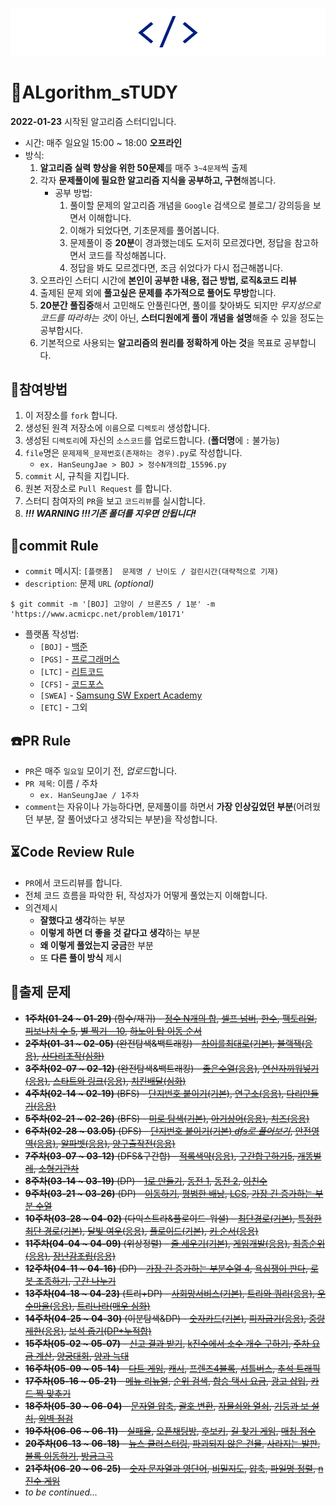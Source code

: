 ![logo](README.assets/image-20220128203820446.png)

# 💯ALgorithm_sTUDY

**2022-01-23** 시작된 알고리즘 스터디입니다.

-   시간: 매주 일요일 15:00 ~ 18:00 **오프라인**
-   방식:
    1.   **알고리즘 실력 향상을 위한 50문제**를 매주 `3~4문제`씩 출제
    2.   각자 **문제풀이에 필요한 알고리즘 지식을 공부하고, 구현**해봅니다.
         -   공부 방법:
             1.   풀이할 문제의 알고리즘 개념을 `Google` 검색으로 블로그/ 강의등을 보면서 이해합니다.
             2.   이해가 되었다면, 기초문제를 풀어봅니다.
             3.   문제풀이 중 **20분**이 경과했는데도 도저히 모르겠다면, 정답을 참고하면서 코드를 작성해봅니다.
             4.   정답을 봐도 모르겠다면, 조금 쉬었다가 다시 접근해봅니다.
    3.   오프라인 스터디 시간에 **본인이 공부한 내용, 접근 방법, 로직&코드 리뷰**
    4.   출제된 문제 외에 **풀고싶은 문제를 추가적으로 풀어도 무방**합니다.
    5.   **20분간 풀집중**해서 고민해도 안풀린다면, 풀이를 찾아봐도 되지만 *무지성으로 코드를 따라하는 것*이 아닌, **스터디원에게 풀이 개념을 설명**해줄 수 있을 정도는 공부합시다.
    6.   기본적으로 사용되는 **알고리즘의 원리를 정확하게 아는 것**을 목표로 공부합니다.



## :school_satchel:참여방법

1.   이 저장소를 `fork` 합니다.
2.   생성된 원격 저장소에 `이름`으로 `디렉토리` 생성합니다.
3.   생성된 `디렉토리`에 자신의 `소스코드`를 업로드합니다. (**폴더명**에 `:` 불가능)
4.   `file`명은 `문제제목_문제번호(존재하는 경우).py`로 작성합니다.
     -   `ex. HanSeungJae > BOJ > 정수N개의합_15596.py`
5.   `commit` 시, 규칙을 지킵니다.
6.   원본 저장소로 `Pull Request` 를 합니다.
7.   스터디 참여자의 `PR`을 보고 `코드리뷰`를 실시합니다.
8.   ***!!! WARNING !!!기존 폴더를 지우면 안됩니다!***



## :floppy_disk:commit Rule

-   `commit` 메시지: `[플랫폼]  문제명 / 난이도 / 걸린시간(대략적으로 기재)`
-   `description`: 문제 `URL` *(optional)*

```
$ git commit -m '[BOJ] 고양이 / 브론즈5 / 1분' -m 'https://www.acmicpc.net/problem/10171'
```

-   플랫폼 작성법:
    -   `[BOJ]` - [백준](https://www.acmicpc.net/)
    -   `[PGS]` - [프로그래머스](https://programmers.co.kr/)
    -   `[LTC]` - [리트코드](https://leetcode.com/)
    -   `[CFS]` - [코드포스](https://codeforces.com/)
    -   `[SWEA]` - [Samsung SW Expert Academy](https://swexpertacademy.com/main/main.do)
    -   `[ETC]` - 그외



## :telephone:PR Rule

-   `PR`은 매주 `일요일` 모이기 전, *업로드*합니다.
-   `PR 제목`: 이름 / 주차
    -   `ex. HanSeungJae / 1주차`
-   `comment`는 자유이나 가능하다면, 문제풀이를 하면서 **가장 인상깊었던 부분**(어려웠던 부분, 잘 풀어냈다고 생각되는 부분)을 작성합니다.



## :hourglass_flowing_sand:Code Review Rule

-   `PR`에서 코드리뷰를 합니다.
-   전체 코드 흐름을 파악한 뒤, 작성자가 어떻게 풀었는지 이해합니다.
-   의견제시
    -   **잘했다고 생각**하는 부분
    -   **이렇게 하면 더 좋을 것 같다고 생각**하는 부분
    -   **왜 이렇게 풀었는지 궁금**한 부분
    -   또 **다른 풀이 방식** 제시



## :page_with_curl:출제 문제

-   ~~**1주차(01-24 ~ 01-29)** (함수/재귀) - [정수 N개의 합](https://www.acmicpc.net/problem/15596), [셀프 넘버](https://www.acmicpc.net/problem/4673), [한수](https://www.acmicpc.net/problem/1065), [팩토리얼](https://www.acmicpc.net/problem/10872), [피보나치 수 5](https://www.acmicpc.net/problem/10870), [별 찍기 - 10](https://www.acmicpc.net/problem/2447), [하노이 탑 이동 순서](https://www.acmicpc.net/problem/11729)~~
-   ~~**2주차(01-31 ~ 02-05)** (완전탐색&백트래킹) - [차이를최대로(기본)](https://www.acmicpc.net/problem/10819), [블랙잭(응용)](https://www.acmicpc.net/problem/2798), [사다리조작(심화)](https://www.acmicpc.net/problem/15684)~~
-   ~~**3주차(02-07 ~ 02-12)** (완전탐색&백트래킹) - [좋은수열(응용)](https://www.acmicpc.net/problem/2661), [연산자끼워넣기(응용)](https://www.acmicpc.net/problem/14888), [스타트와 링크(응용)](https://www.acmicpc.net/problem/14889), [치킨배달(심화)](https://www.acmicpc.net/problem/15686)~~
-   ~~**4주차(02-14 ~ 02-19)** (BFS) - [단지번호 붙이기(기본)](https://www.acmicpc.net/problem/2667), [연구소(응용)](https://www.acmicpc.net/problem/14502), [다리만들기(응용)](https://www.acmicpc.net/problem/2146)~~
-   ~~**5주차(02-21 ~ 02-26)** (BFS) - [미로 탐색(기본)](https://www.acmicpc.net/problem/2178), [아기상어(응용)](https://www.acmicpc.net/problem/16236), [치즈(응용)](https://www.acmicpc.net/problem/2638)~~
-   ~~**6주차(02-28 ~ 03.05)** (DFS) - [단지번호 붙이기(기본) *dfs로 풀어보기*](https://www.acmicpc.net/problem/2667), [안전영역(응용)](https://www.acmicpc.net/problem/2468), [알파벳(응용)](https://www.acmicpc.net/problem/1987), [양구출작전(응용)](https://www.acmicpc.net/problem/16437)~~
-   ~~**7주차(03-07 ~ 03-12)** (DFS&구간합) - [적록색약(응용)](https://www.acmicpc.net/problem/10026), [구간합구하기5](https://www.acmicpc.net/problem/11660), [개똥벌레](https://www.acmicpc.net/problem/3020), [소형기관차](https://www.acmicpc.net/problem/2616)~~
-   ~~**8주차(03-14 ~ 03-19)** (DP) - [1로 만들기](https://www.acmicpc.net/problem/1463), [동전 1](https://www.acmicpc.net/problem/2293), [동전 2](https://www.acmicpc.net/problem/2294), [이친수](https://www.acmicpc.net/problem/2193)~~
-   ~~**9주차(03-21 ~ 03-26)** (DP) - [이동하기](https://www.acmicpc.net/problem/11048), [평범한 배낭](https://www.acmicpc.net/problem/12865), [LCS](https://www.acmicpc.net/problem/9251), [가장 긴 증가하는 부분 수열](https://www.acmicpc.net/problem/11053)~~
-   ~~**10주차(03-28 ~ 04-02)** (다익스트라&플로이드-워셜) - [최단경로(기본)](https://www.acmicpc.net/problem/1753), [특정한 최단 경로(기본)](https://www.acmicpc.net/problem/1504), [달빛 여우(응용)](https://www.acmicpc.net/problem/16118), [플로이드(기본)](https://www.acmicpc.net/problem/11404), [키 순서(응용)](https://www.acmicpc.net/problem/2458)~~
-   ~~**11주차(04-04 ~ 04-09)** (위상정렬) - [줄 세우기(기본)](https://www.acmicpc.net/problem/2252), [게임개발(응용)](https://www.acmicpc.net/problem/1516), [최종순위(응용)](https://www.acmicpc.net/problem/3665), [장난감조립(응용)](https://www.acmicpc.net/problem/2637)~~
-   ~~**12주차(04-11 ~ 04-16)** (DP) - [가장 긴 증가하는 부분수열 4](https://www.acmicpc.net/problem/14002), [욕심쟁이 판다](https://www.acmicpc.net/problem/1937), [로봇 조종하기](https://www.acmicpc.net/problem/2169), [구간 나누기](https://www.acmicpc.net/problem/2228)~~
-   ~~**13주차(04-18 ~ 04-23)** (트리+DP) - [사회망서비스(기본)](https://www.acmicpc.net/problem/2533), [트리와 쿼리(응용)](https://www.acmicpc.net/problem/15681), [우수마을(응용)](https://www.acmicpc.net/problem/1949), [트리나라(매우 심화)](https://www.acmicpc.net/problem/12995)~~
-   ~~**14주차(04-25 ~ 04-30)** (이분탐색&DP) - [숫자카드(기본)](https://www.acmicpc.net/problem/10815), [피자굽기(응용)](https://www.acmicpc.net/problem/1756), [중량제한(응용)](https://www.acmicpc.net/problem/1939), [보석 줍기(DP+누적합)](https://www.acmicpc.net/problem/2208)~~
-   ~~**15주차(05-02 ~ 05-07)** - [신고 결과 받기](https://programmers.co.kr/learn/courses/30/lessons/92334), [k진수에서 소수 개수 구하기](https://programmers.co.kr/learn/courses/30/lessons/92335), [주차 요금 계산](https://programmers.co.kr/learn/courses/30/lessons/92341), [양궁대회](https://programmers.co.kr/learn/courses/30/lessons/92342), [양과 늑대](https://programmers.co.kr/learn/courses/30/lessons/92343)~~
-   ~~**16주차(05-09 ~ 05-14)** - [다트 게임](https://programmers.co.kr/learn/courses/30/lessons/17682), [캐시](https://programmers.co.kr/learn/courses/30/lessons/17680), [프렌즈4블록](https://programmers.co.kr/learn/courses/30/lessons/17679), [셔틀버스](https://programmers.co.kr/learn/courses/30/lessons/17678), [추석 트래픽](https://programmers.co.kr/learn/courses/30/lessons/17676)~~
-   ~~**17주차(05-16 ~ 05-21)** - [메뉴 리뉴얼](https://programmers.co.kr/learn/courses/30/lessons/72411), [순위 검색](https://programmers.co.kr/learn/courses/30/lessons/72412), [합승 택시 요금](https://programmers.co.kr/learn/courses/30/lessons/72413), [광고 삽입](https://programmers.co.kr/learn/courses/30/lessons/72414), [카드 짝 맞추기](https://programmers.co.kr/learn/courses/30/lessons/72415)~~
-   ~~**18주차(05-30 ~ 06-04)** - [문자열 압축](https://programmers.co.kr/learn/courses/30/lessons/60057), [괄호 변환](https://programmers.co.kr/learn/courses/30/lessons/60058), [자물쇠와 열쇠](https://programmers.co.kr/learn/courses/30/lessons/60059), [기둥과 보 설치](https://programmers.co.kr/learn/courses/30/lessons/60061), [외벽 점검](https://programmers.co.kr/learn/courses/30/lessons/60062)~~
-   ~~**19주차(06-06 ~ 06-11)** - [실패율](https://programmers.co.kr/learn/courses/30/lessons/42889), [오픈채팅방](https://programmers.co.kr/learn/courses/30/lessons/42888), [후보키](https://programmers.co.kr/learn/courses/30/lessons/42890), [길 찾기 게임](https://programmers.co.kr/learn/courses/30/lessons/42892), [매칭 점수](https://programmers.co.kr/learn/courses/30/lessons/42893)~~
-   ~~**20주차(06-13 ~ 06-18)** - [뉴스 클러스터링](https://programmers.co.kr/learn/courses/30/lessons/17677), [파괴되지 않은 건물](https://programmers.co.kr/learn/courses/30/lessons/92344), [사라지는 발판](https://programmers.co.kr/learn/courses/30/lessons/92345), [블록 이동하기](https://programmers.co.kr/learn/courses/30/lessons/60063), [방금그곡](https://programmers.co.kr/learn/courses/30/lessons/17683)~~
-   ~~**21주차(06-20 ~ 06-25)** - [숫자 문자열과 영단어](https://programmers.co.kr/learn/courses/30/lessons/81301), [비밀지도](https://programmers.co.kr/learn/courses/30/lessons/17681), [압축](https://programmers.co.kr/learn/courses/30/lessons/17684), [파일명 정렬](https://programmers.co.kr/learn/courses/30/lessons/17686), [n진수 게임](https://programmers.co.kr/learn/courses/30/lessons/17687)~~
-   *to be continued...*